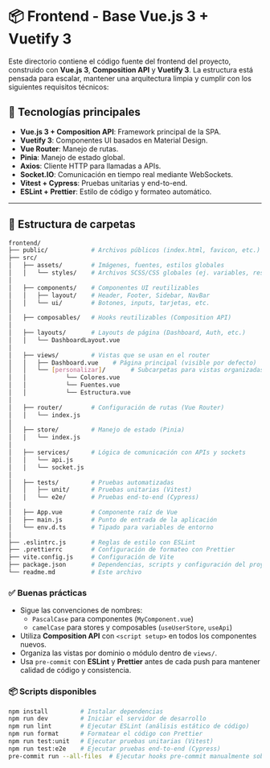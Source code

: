 # 📦 Frontend - Base Vue.js 3 + Vuetify 3

Este directorio contiene el código fuente del frontend del proyecto, construido con **Vue.js 3**, **Composition API** y **Vuetify 3**. La estructura está pensada para escalar, mantener una arquitectura limpia y cumplir con los siguientes requisitos técnicos:

## 🚀 Tecnologías principales

- **Vue.js 3 + Composition API**: Framework principal de la SPA.
- **Vuetify 3**: Componentes UI basados en Material Design.
- **Vue Router**: Manejo de rutas.
- **Pinia**: Manejo de estado global.
- **Axios**: Cliente HTTP para llamadas a APIs.
- **Socket.IO**: Comunicación en tiempo real mediante WebSockets.
- **Vitest + Cypress**: Pruebas unitarias y end-to-end.
- **ESLint + Prettier**: Estilo de código y formateo automático.

---

## 📁 Estructura de carpetas

```bash
frontend/
├── public/            # Archivos públicos (index.html, favicon, etc.)
├── src/
│   ├── assets/        # Imágenes, fuentes, estilos globales
│   │   └── styles/    # Archivos SCSS/CSS globales (ej. variables, resets)
│
│   ├── components/    # Componentes UI reutilizables
│   │   ├── layout/    # Header, Footer, Sidebar, NavBar
│   │   └── ui/        # Botones, inputs, tarjetas, etc.
│
│   ├── composables/   # Hooks reutilizables (Composition API)
│
│   ├── layouts/       # Layouts de página (Dashboard, Auth, etc.)
│   │   └── DashboardLayout.vue
│
│   ├── views/         # Vistas que se usan en el router
│   │   ├── Dashboard.vue    # Página principal (visible por defecto)
│   │   └── [personalizar]/       # Subcarpetas para vistas organizadas por módulos
│   │           └── Colores.vue
│   │           └── Fuentes.vue
│   │           └── Estructura.vue
│
│   ├── router/        # Configuración de rutas (Vue Router)
│   │   └── index.js
│
│   ├── store/         # Manejo de estado (Pinia)
│   │   └── index.js
│
│   ├── services/      # Lógica de comunicación con APIs y sockets
│   │   └── api.js
│   │   └── socket.js
│
│   ├── tests/         # Pruebas automatizadas
│   │   ├── unit/      # Pruebas unitarias (Vitest)
│   │   └── e2e/       # Pruebas end-to-end (Cypress)
│
│   ├── App.vue        # Componente raíz de Vue
│   ├── main.js        # Punto de entrada de la aplicación
│   └── env.d.ts       # Tipado para variables de entorno
│
├── .eslintrc.js       # Reglas de estilo con ESLint
├── .prettierrc        # Configuración de formateo con Prettier
├── vite.config.js     # Configuración de Vite
├── package.json       # Dependencias, scripts y configuración del proyecto
└── readme.md          # Este archivo
```

### ✅ Buenas prácticas

- Sigue las convenciones de nombres:
  - `PascalCase` para componentes (`MyComponent.vue`)
  - `camelCase` para stores y composables (`useUserStore`, `useApi`)
- Utiliza **Composition API** con `<script setup>` en todos los componentes nuevos.
- Organiza las vistas por dominio o módulo dentro de `views/`.
- Usa `pre-commit` con **ESLint** y **Prettier** antes de cada push para mantener calidad de código y consistencia.

### 📦 Scripts disponibles

```bash
npm install         # Instalar dependencias
npm run dev         # Iniciar el servidor de desarrollo
npm run lint        # Ejecutar ESLint (análisis estático de código)
npm run format      # Formatear el código con Prettier
npm run test:unit   # Ejecutar pruebas unitarias (Vitest)
npm run test:e2e    # Ejecutar pruebas end-to-end (Cypress)
pre-commit run --all-files  # Ejecutar hooks pre-commit manualmente sobre todos los archivos
```
